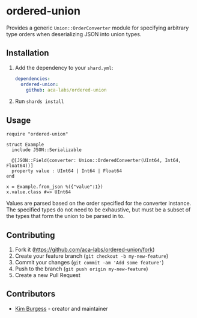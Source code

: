 # ordered-union

Provides a generic `Union::OrderConverter` module for specifying arbitrary type
orders when deserializing JSON into union types.

## Installation

1. Add the dependency to your `shard.yml`:

   ```yaml
   dependencies:
     ordered-union:
       github: aca-labs/ordered-union
   ```

2. Run `shards install`

## Usage

```crystal
require "ordered-union"

struct Example
  include JSON::Serializable

  @[JSON::Field(converter: Union::OrderedConverter(UInt64, Int64, Float64))]
  property value : UInt64 | Int64 | Float64
end

x = Example.from_json %({"value":1})
x.value.class #=> UInt64
```

Values are parsed based on the order specified for the converter instance. The
specified types do not need to be exhaustive, but must be a subset of the types
that form the union to be parsed in to.

## Contributing

1. Fork it (<https://github.com/aca-labs/ordered-union/fork>)
2. Create your feature branch (`git checkout -b my-new-feature`)
3. Commit your changes (`git commit -am 'Add some feature'`)
4. Push to the branch (`git push origin my-new-feature`)
5. Create a new Pull Request

## Contributors

- [Kim Burgess](https://github.com/kimburgess) - creator and maintainer
